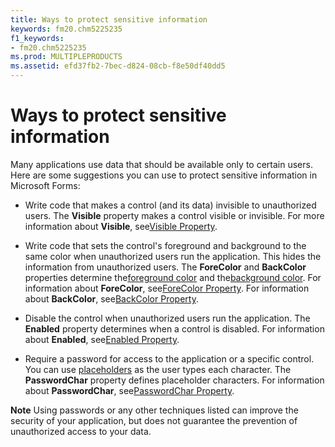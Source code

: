 ```yaml
---
title: Ways to protect sensitive information
keywords: fm20.chm5225235
f1_keywords:
- fm20.chm5225235
ms.prod: MULTIPLEPRODUCTS
ms.assetid: efd37fb2-7bec-d824-08cb-f8e50df40dd5
---
```



# Ways to protect sensitive information

Many applications use data that should be available only to certain users. Here are some suggestions you can use to protect sensitive information in Microsoft Forms:



- Write code that makes a control (and its data) invisible to unauthorized users. The  **Visible** property makes a control visible or invisible. For more information about **Visible**, see[Visible Property](visible-property-microsoft-forms.md).
    
- Write code that sets the control's foreground and background to the same color when unauthorized users run the application. This hides the information from unauthorized users. The  **ForeColor** and **BackColor** properties determine the[foreground color](glossary-vba.md) and the[background color](glossary-vba.md). For information about  **ForeColor**, see[ForeColor Property](forecolor-property-microsoft-forms.md). For information about  **BackColor**, see[BackColor Property](backcolor-property-microsoft-forms.md).
    
- Disable the control when unauthorized users run the application. The  **Enabled** property determines when a control is disabled. For information about **Enabled**, see[Enabled Property](enabled-property-microsoft-forms.md).
    
- Require a password for access to the application or a specific control. You can use [placeholders](glossary-vba.md) as the user types each character. The **PasswordChar** property defines placeholder characters. For information about **PasswordChar**, see[PasswordChar Property](passwordchar-property.md).
    


 **Note**  Using passwords or any other techniques listed can improve the security of your application, but does not guarantee the prevention of unauthorized access to your data.


